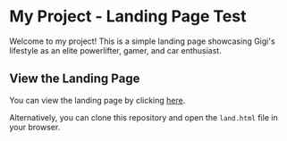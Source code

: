 # My Project - Landing Page Test

Welcome to my project! This is a simple landing page showcasing Gigi's lifestyle as an elite powerlifter, gamer, and car enthusiast.

## View the Landing Page

You can view the landing page by clicking [here](https://github.com/joedunn123456789/landingpagetest1/blob/main/land.html).

Alternatively, you can clone this repository and open the `land.html` file in your browser.

